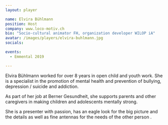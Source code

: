 ```yaml
---
layout: player

name: Elvira Bühlmann
position: Host
company: www.loco-motiv.ch
bio: "Socio-cultural animator FH, organization developer WILOP iA"
avatar: /images/players/elvira-buhlmann.jpg
socials:

events:
  - Emmental 2019

---
```


Elvira Bühlmann worked for over 8 years in open child and youth work. She is a specialist in the promotion of mental health and prevention of bullying, depression / suicide and addiction. 

As part of her job at Berner Gesundheit, she supports parents and other caregivers in making children and adolescents mentally strong. 

She is a presenter with passion, has an eagle look for the big picture and the details as well as fine antennas for the needs of the other person .